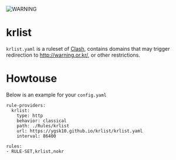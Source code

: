 ![WARNING](https://archive.vn/KUwoL/d65a98301512ab5a40c7325a0eec12c6ac3663f8/scr.png)

# krlist

`krlist.yaml` is a ruleset of [Clash](https://github.com/Dreamacro/clash), contains domains that may trigger redirection to http://warning.or.kr/, or other restrictions.

# Howtouse
Below is an example for your `config.yaml`
```
rule-providers:
  krlist:
    type: http
    behavior: classical
    path: ./Rules/krlist
    url: https://ygsk10.github.io/krlist/krlist.yaml
    interval: 86400

rules:
- RULE-SET,krlist,nokr
```
